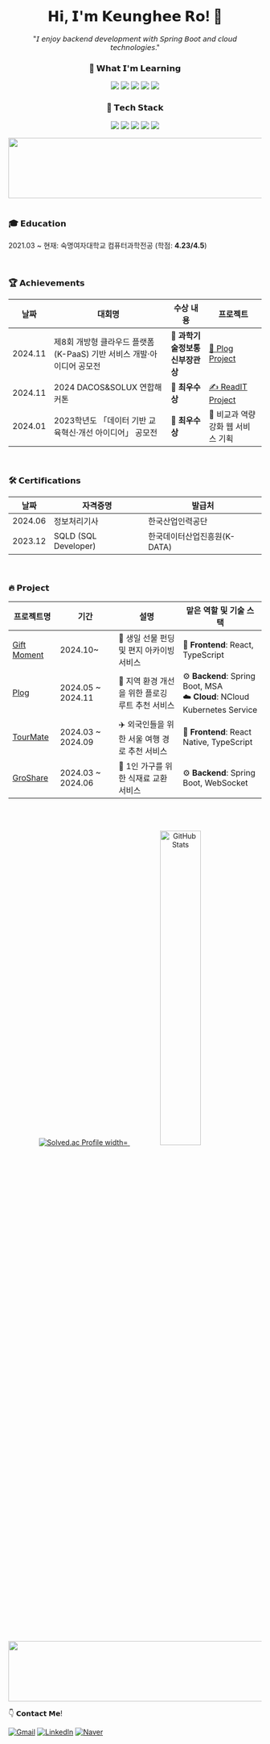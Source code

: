 <div align="center">
  <h1>𝗛𝗶, 𝗜'𝗺 𝗞𝗲𝘂𝗻𝗴𝗵𝗲𝗲 𝗥𝗼! 🦊 </h1>
  <p>"𝘐 𝘦𝘯𝘫𝘰𝘺 𝘣𝘢𝘤𝘬𝘦𝘯𝘥 𝘥𝘦𝘷𝘦𝘭𝘰𝘱𝘮𝘦𝘯𝘵 𝘸𝘪𝘵𝘩 𝘚𝘱𝘳𝘪𝘯𝘨 𝘉𝘰𝘰𝘵 𝘢𝘯𝘥 𝘤𝘭𝘰𝘶𝘥 𝘵𝘦𝘤𝘩𝘯𝘰𝘭𝘰𝘨𝘪𝘦𝘴."</p>

<div align="center">
  <h3>🌱 𝗪𝗵𝗮𝘁 𝗜'𝗺 𝗟𝗲𝗮𝗿𝗻𝗶𝗻𝗴</h3>
  <p>
    <img src="https://img.shields.io/badge/Kubernetes-326CE5?style=for-the-badge&logo=Kubernetes&logoColor=white"/>
    <img src="https://img.shields.io/badge/Amazon%20AWS-232F3E?style=for-the-badge&logo=Amazon-AWS&logoColor=white"/>
    <img src="https://img.shields.io/badge/Jenkins-D24939?style=for-the-badge&logo=Jenkins&logoColor=white"/>
    <img src="https://img.shields.io/badge/React-61DAFB?style=for-the-badge&logo=React&logoColor=white"/>
    <img src="https://img.shields.io/badge/TypeScript-3178C6?style=for-the-badge&logo=TypeScript&logoColor=white"/>
  </p>

  <h3>🔧 𝗧𝗲𝗰𝗵 𝗦𝘁𝗮𝗰𝗸</h3>
  <p>
    <img src="https://img.shields.io/badge/Spring%20Boot-6DB33F?style=for-the-badge&logo=Spring-Boot&logoColor=white"/>
    <img src="https://img.shields.io/badge/Java-007396?style=for-the-badge&logo=Java&logoColor=white"/>
    <img src="https://img.shields.io/badge/Docker-2496ED?style=for-the-badge&logo=Docker&logoColor=white"/>
    <img src="https://img.shields.io/badge/GitHub%20Actions-2088FF?style=for-the-badge&logo=GitHub-Actions&logoColor=white"/>
    <img src="https://img.shields.io/badge/Python-3776AB?style=for-the-badge&logo=Python&logoColor=white"/>
  </p>
</div>

<a href="https://github.com/khee2/gitanimals">
  <img src="https://render.gitanimals.org/lines/khee2?pet-id=654662671963646864" width="1000" height="120"/>
</a>

</div>


</br>

### 🎓 𝗘𝗱𝘂𝗰𝗮𝘁𝗶𝗼𝗻
2021.03 ~ 현재: 숙명여자대학교 컴퓨터과학전공 (학점: **4.23/4.5**) </br>


</br>

### 🏆 𝗔𝗰𝗵𝗶𝗲𝘃𝗲𝗺𝗲𝗻𝘁𝘀
| 날짜 | 대회명 | 수상 내용 | 프로젝트 |
|------|--------|-----------|----------|
| 2024.11 | 제8회 개방형 클라우드 플랫폼(K-PaaS) 기반 서비스 개발·아이디어 공모전 | 🏅  **과학기술정보통신부장관상** | [🌱 Plog Project](https://github.com/Song-s-PaaSTA/Plog-Server) |
| 2024.11 | 2024 DACOS&SOLUX 연합해커톤 | 🏅 **최우수상** | [✍️ ReadIT Project](https://github.com/Team4-ReadIT) |
| 2024.01 | 2023학년도 「데이터 기반 교육혁신·개선 아이디어」 공모전 | 🏅 **최우수상** | 💪 비교과 역량강화 웹 서비스 기획 |

</br>

### 🛠️ 𝗖𝗲𝗿𝘁𝗶𝗳𝗶𝗰𝗮𝘁𝗶𝗼𝗻𝘀
| 날짜 | 자격증명 | 발급처 |
|------|--------|-----------|
|2024.06|정보처리기사|한국산업인력공단|
|2023.12|SQLD (SQL Developer)|한국데이터산업진흥원(K-DATA)|

</br>

### 🔥 𝗣𝗿𝗼𝗷𝗲𝗰𝘁

| 프로젝트명 | 기간 | 설명 | 맡은 역할 및 기술 스택 |
|------------|------|------|-----------|
| [Gift Moment](https://github.com/luckynode) | 2024.10~ | 🎁 생일 선물 펀딩 및 편지 아카이빙 서비스 | 🎨 **Frontend**: React, TypeScript |
| [Plog](https://github.com/Song-s-PaaSTA/Plog-Server) | 2024.05 ~ 2024.11 | 🌱 지역 환경 개선을 위한 플로깅 루트 추천 서비스 | ⚙️ **Backend**: Spring Boot, MSA <br> ☁️ **Cloud**: NCloud Kubernetes Service |
| [TourMate](https://github.com/korea-tour-mate-app) | 2024.03 ~ 2024.09 | ✈️ 외국인들을 위한 서울 여행 경로 추천 서비스 | 🎨 **Frontend**: React Native, TypeScript |
| [GroShare](https://github.com/SafeNet-2024) | 2024.03 ~ 2024.06 | 🌿 1인 가구를 위한 식재료 교환 서비스 | ⚙️ **Backend**: Spring Boot, WebSocket |


</br>
</br>

<p align="center">
    <a href="https://solved.ac/bluet414">
       <img src="http://mazassumnida.wtf/api/v2/generate_badge?boj=bluet414" alt="Solved.ac Profile width="50%" />
  </a>
  <img src="https://github-readme-stats.vercel.app/api?username=khee2&show_icons=true&theme=radical" alt="GitHub Stats" width="40%" />
</p>

</br>
</br>

<a href="https://github.com/khee2/gitanimals">
  <img src="https://render.gitanimals.org/lines/khee2?pet-id=654662671963646866" width="1000" height="120"/>
</a>

👇 𝗖𝗼𝗻𝘁𝗮𝗰𝘁 𝗠𝗲! </br>

[![Gmail](https://img.shields.io/badge/Gmail-D14836?style=for-the-badge&logo=gmail&logoColor=white)](mailto:21keunghee@gmail.com)
[![LinkedIn](https://img.shields.io/badge/LinkedIn-0A66C2?style=for-the-badge&logo=linkedin&logoColor=white)](https://www.linkedin.com/in/%EA%B2%BD%ED%9D%AC-%EB%85%B8-b83a8b2bb/)
[![Naver](https://img.shields.io/badge/Naver-03C75A?style=for-the-badge&logo=naver&logoColor=white)](mailto:bluet414@naver.com)

